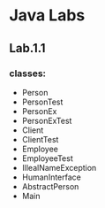 # Java Labs

## Lab.1.1
### classes:
* Person
* PersonTest
* PersonEx
* PersonExTest
* Client
* ClientTest
* Employee
* EmployeeTest
* IllealNameException
* HumanInterface
* AbstractPerson
* Main
